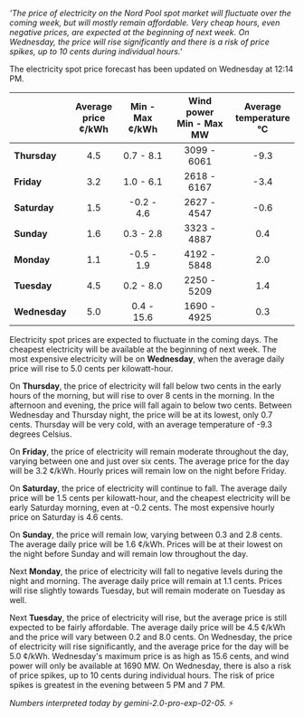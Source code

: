 *'The price of electricity on the Nord Pool spot market will fluctuate over the coming week, but will mostly remain affordable. Very cheap hours, even negative prices, are expected at the beginning of next week. On Wednesday, the price will rise significantly and there is a risk of price spikes, up to 10 cents during individual hours.'*

The electricity spot price forecast has been updated on Wednesday at 12:14 PM.

|   | Average<br>price<br>¢/kWh | Min - Max<br>¢/kWh | Wind power<br>Min - Max<br>MW | Average<br>temperature<br>°C |
|:-------------|:----------------:|:----------------:|:-------------:|:-------------:|
| **Thursday**  | 4.5 | 0.7 - 8.1  | 3099 - 6061 | -9.3 |
| **Friday** | 3.2 | 1.0 - 6.1 | 2618 - 6167 | -3.4 |
| **Saturday** | 1.5 | -0.2 - 4.6 | 2627 - 4547 | -0.6 |
| **Sunday** | 1.6 | 0.3 - 2.8  | 3323 - 4887 | 0.4 |
| **Monday** | 1.1 | -0.5 - 1.9 | 4192 - 5848 | 2.0 |
| **Tuesday**  | 4.5 | 0.2 - 8.0  | 2250 - 5209 | 1.4 |
| **Wednesday**| 5.0 | 0.4 - 15.6 | 1690 - 4925 | 0.3 |

Electricity spot prices are expected to fluctuate in the coming days. The cheapest electricity will be available at the beginning of next week. The most expensive electricity will be on **Wednesday**, when the average daily price will rise to 5.0 cents per kilowatt-hour.

On **Thursday**, the price of electricity will fall below two cents in the early hours of the morning, but will rise to over 8 cents in the morning. In the afternoon and evening, the price will fall again to below two cents. Between Wednesday and Thursday night, the price will be at its lowest, only 0.7 cents. Thursday will be very cold, with an average temperature of -9.3 degrees Celsius.

On **Friday**, the price of electricity will remain moderate throughout the day, varying between one and just over six cents. The average price for the day will be 3.2 ¢/kWh. Hourly prices will remain low on the night before Friday.

On **Saturday**, the price of electricity will continue to fall. The average daily price will be 1.5 cents per kilowatt-hour, and the cheapest electricity will be early Saturday morning, even at -0.2 cents. The most expensive hourly price on Saturday is 4.6 cents.

On **Sunday**, the price will remain low, varying between 0.3 and 2.8 cents. The average daily price will be 1.6 ¢/kWh. Prices will be at their lowest on the night before Sunday and will remain low throughout the day.

Next **Monday**, the price of electricity will fall to negative levels during the night and morning. The average daily price will remain at 1.1 cents. Prices will rise slightly towards Tuesday, but will remain moderate on Tuesday as well.

Next **Tuesday**, the price of electricity will rise, but the average price is still expected to be fairly affordable. The average daily price will be 4.5 ¢/kWh and the price will vary between 0.2 and 8.0 cents. On Wednesday, the price of electricity will rise significantly, and the average price for the day will be 5.0 ¢/kWh. Wednesday's maximum price is as high as 15.6 cents, and wind power will only be available at 1690 MW. On Wednesday, there is also a risk of price spikes, up to 10 cents during individual hours. The risk of price spikes is greatest in the evening between 5 PM and 7 PM.

*Numbers interpreted today by gemini-2.0-pro-exp-02-05.* ⚡

